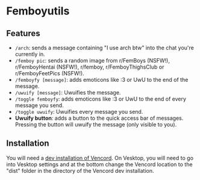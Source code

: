 # Femboyutils

## Features

- `/arch`: sends a message containing "I use arch btw" into the chat you're currently in.
- `/femboy pic`: sends a random image from r/FemBoys (NSFW!), r/FemboyHentai (NSFW!), r/femboy, r/FemboyThighsClub or r/FemboyFeetPics (NSFW!).
- `/femboyfy [message]`: adds emoticons like :3 or UwU to the end of the message.
- `/uwuify [message]`: Uwuifies the message.
- `/toggle femboyfy`: adds emoticons like :3 or UwU to the end of every message you send.
- `/toggle uwuify`: Uwuifies every message you send.
- **Uwuify button**: adds a button to the quick access bar of messages. Pressing the button will uwuify the message (only visible to you).

## Installation

You will need a [dev installation of Vencord](https://github.com/Vendicated/Vencord/blob/main/docs/1_INSTALLING.md).
On Vesktop, you will need to go into Vesktop settings and at the bottom change the Vencord location to the "dist" folder in the directory of the Vencord dev installation.
